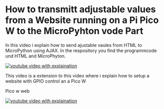 


# How to transmitt adjustable values from a Website running on a Pi Pico W to the MicroPyhton vode Part

In this video i explain how to send ajustable vaules from HTML to MicroPython using AJAX. In the respository you find the programmcode und HTML and MicroPhyton.

[![youtube video with explaination](https://img.youtube.com/vi/wCac3uIW5nU/0.jpg)](https://www.youtube.com/watch?v=wCac3uIW5nU)


This video is a extension to this video where i explain how to setup a website with GPIO control an a Pico W

Pico w web


[![youtube video with explaination](https://img.youtube.com/vi/fqsOZ_FVgfg/0.jpg)](https://www.youtube.com/watch?v=fqsOZ_FVgfg)



